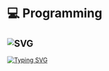 # 💻 Programming
![SVG](https://img.shields.io/github/followers/tarodictrl)
-
[![Typing SVG](https://readme-typing-svg.herokuapp.com?color=%2336BCF7&lines=Computer+science+student)](https://git.io/typing-svg)
